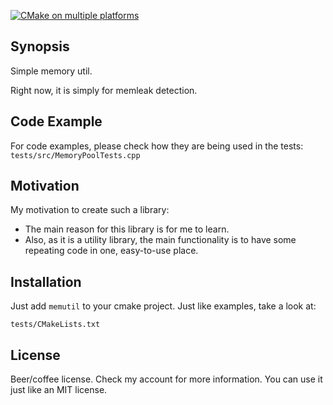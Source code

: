 [![CMake on multiple platforms](https://github.com/bartekordek/Memutil/actions/workflows/cmake-multi-platform.yml/badge.svg)](https://github.com/bartekordek/Memutil/actions/workflows/cmake-multi-platform.yml)

## Synopsis

Simple memory util.

Right now, it is simply for memleak detection.

## Code Example

For code examples, please check how they are being used in the tests:
```tests/src/MemoryPoolTests.cpp```

## Motivation

My motivation to create such a library:
- The main reason for this library is for me to learn.
- Also, as it is a utility library, the main functionality is to have some repeating code in one, easy-to-use place.

## Installation

Just add ```memutil``` to your cmake project.
Just like examples, take a look at:
```
tests/CMakeLists.txt
```


## License
Beer/coffee license. Check my account for more information.
You can use it just like an MIT license.